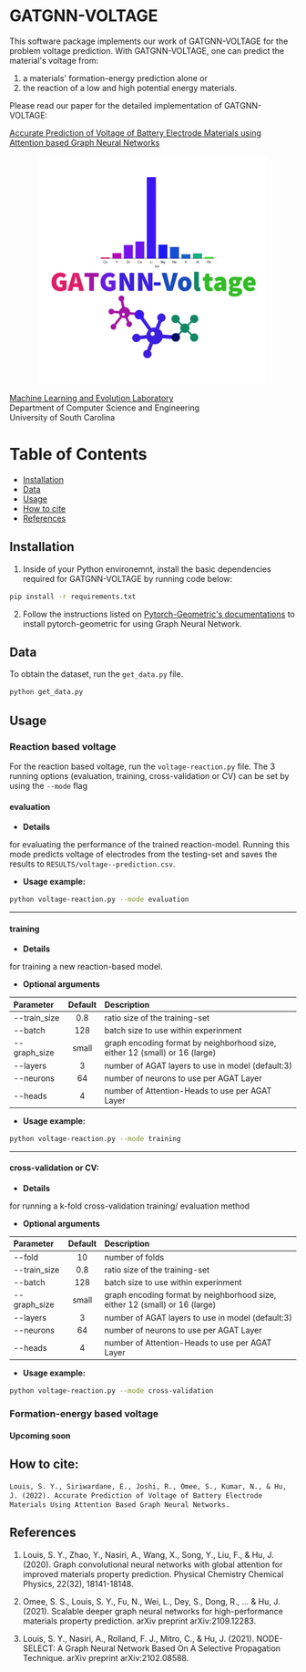 # GATGNN-VOLTAGE
This software package implements our work of GATGNN-VOLTAGE for the problem voltage prediction. With GATGNN-VOLTAGE, one can predict the material's voltage from:
1. a materials' formation-energy prediction alone or
1. the reaction of a low and high potential energy materials.

Please read our paper for the detailed implementation of GATGNN-VOLTAGE:

[Accurate Prediction of Voltage of Battery Electrode Materials using Attention based Graph Neural Networks](https://chemrxiv.org/engage/chemrxiv/article-details/6106efa9171fc75328ba29d0)

<p align="center">
<img src="/assets/imgs/GATGNN-Voltage.png" alt="GATGNN-VOLTAGE" width="400"/>
</p>

[Machine Learning and Evolution Laboratory](http://mleg.cse.sc.edu)<br />
Department of Computer Science and Engineering <br />
University of South Carolina <br />

# Table of Contents
* [Installation](#installation)
* [Data](#data)
* [Usage](#usage)
* [How to cite](#how-to-cite)
* [References](#references)

<a name="installation"></a>
## Installation
1. Inside of your Python environemnt, install the basic dependencies required for GATGNN-VOLTAGE by running code below:
```bash
pip install -r requirements.txt
```
2. Follow the instructions listed on [Pytorch-Geometric's documentations](https://pytorch-geometric.readthedocs.io/en/latest/notes/installation.html#installation) to install pytorch-geometric for using Graph Neural Network. 

<a name="data"></a>
## Data
To obtain the dataset, run the `get_data.py` file.
```bash
python get_data.py
```
<a name="usage"></a>
## Usage

### Reaction based voltage
For the reaction based voltage, run the `voltage-reaction.py` file. The 3 running options (evaluation, training, cross-validation or CV) can be set by using the `--mode` flag

#### evaluation   

- **Details**

for evaluating the performance of the trained reaction-model. Running this mode predicts voltage of electrodes from the testing-set and saves the results to `RESULTS/voltage--prediction.csv`.

- **Usage example:**
```bash
python voltage-reaction.py --mode evaluation
```
--- 

#### training

- **Details**

for training a new reaction-based model. 

- **Optional arguments**

| Parameter                 | Default       | Description   |	
| :------------------------ |:-------------:| :-------------|
| --train_size	       |	0.8          |ratio size of the training-set
| --batch             | 128          | batch size to use within experinment 
| --graph_size        | small        |graph encoding format by neighborhood size, either 12 (small) or 16 (large)
| --layers            | 3            |number of AGAT layers to use in model (default:3)
| --neurons           | 64           |number of neurons to use per AGAT Layer
| --heads             | 4            |number of Attention-Heads to use  per AGAT Layer

- **Usage example:**

```bash
python voltage-reaction.py --mode training
```
--- 

#### cross-validation or CV:
- **Details**

for running a k-fold cross-validation training/ evaluation method

- **Optional arguments**

| Parameter                 | Default       | Description   |	
| :------------------------ |:-------------:| :-------------|
| --fold              | 10           | number of folds 
| --train_size	       |	0.8          |ratio size of the training-set
| --batch             | 128          | batch size to use within experinment 
| --graph_size        | small        |graph encoding format by neighborhood size, either 12 (small) or 16 (large)
| --layers            | 3            |number of AGAT layers to use in model (default:3)
| --neurons           | 64           |number of neurons to use per AGAT Layer
| --heads             | 4            |number of Attention-Heads to use  per AGAT Layer

- **Usage example:**

```bash
python voltage-reaction.py --mode cross-validation
```

### Formation-energy based voltage
#### Upcoming soon

<a name="how-to-cite"></a>
## How to cite:<br />
```
Louis, S. Y., Siriwardane, E., Joshi, R., Omee, S., Kumar, N., & Hu, J. (2022). Accurate Prediction of Voltage of Battery Electrode Materials Using Attention Based Graph Neural Networks.
```

<a name="references"></a>
## References

1. Louis, S. Y., Zhao, Y., Nasiri, A., Wang, X., Song, Y., Liu, F., & Hu, J. (2020). Graph convolutional neural networks with global attention for improved materials property prediction. Physical Chemistry Chemical Physics, 22(32), 18141-18148.

1. Omee, S. S., Louis, S. Y., Fu, N., Wei, L., Dey, S., Dong, R., ... & Hu, J. (2021). Scalable deeper graph neural networks for high-performance materials property prediction. arXiv preprint arXiv:2109.12283.

1. Louis, S. Y., Nasiri, A., Rolland, F. J., Mitro, C., & Hu, J. (2021). NODE-SELECT: A Graph Neural Network Based On A Selective Propagation Technique. arXiv preprint arXiv:2102.08588.
